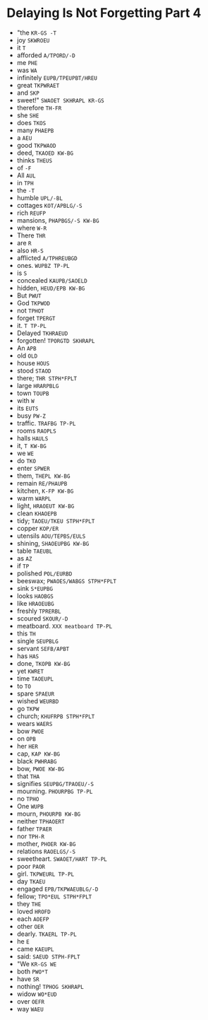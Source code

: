 # Delaying Is Not Forgetting Part 4

* "the `KR-GS -T`
* joy `SKWROEU`
* it `T`
* afforded `A/TPORD/-D`
* me `PHE`
* was `WA`
* infinitely `EUPB/TPEUPBT/HREU`
* great `TKPWRAET`
* and `SKP`
* sweet!" `SWAOET SKHRAPL KR-GS`
* therefore `TH-FR`
* she `SHE`
* does `TKOS`
* many `PHAEPB`
* a `AEU`
* good `TKPWAOD`
* deed, `TKAOED KW-BG`
* thinks `THEUS`
* of `-F`
* All `AUL`
* in `TPH`
* the `-T`
* humble `UPL/-BL`
* cottages `KOT/APBLG/-S`
* rich `REUFP`
* mansions, `PHAPBGS/-S KW-BG`
* where `W-R`
* There `THR`
* are `R`
* also `HR-S`
* afflicted `A/TPHREUBGD`
* ones. `WUPBZ TP-PL`
* is `S`
* concealed `KAUPB/SAOELD`
* hidden, `HEUD/EPB KW-BG`
* But `PWUT`
* God `TKPWOD`
* not `TPHOT`
* forget `TPERGT`
* it. `T TP-PL`
* Delayed `TKHRAEUD`
* forgotten! `TPORGTD SKHRAPL`
* An `APB`
* old `OLD`
* house `HOUS`
* stood `STAOD`
* there; `THR STPH*FPLT`
* large `HRARPBLG`
* town `TOUPB`
* with `W`
* its `EUTS`
* busy `PW-Z`
* traffic. `TRAFBG TP-PL`
* rooms `RAOPLS`
* halls `HAULS`
* it, `T KW-BG`
* we `WE`
* do `TKO`
* enter `SPWER`
* them, `THEPL KW-BG`
* remain `RE/PHAUPB`
* kitchen, `K-FP KW-BG`
* warm `WARPL`
* light, `HRAOEUT KW-BG`
* clean `KHAOEPB`
* tidy; `TAOEU/TKEU STPH*FPLT`
* copper `KOP/ER`
* utensils `AOU/TEPBS/EULS`
* shining, `SHAOEUPBG KW-BG`
* table `TAEUBL`
* as `AZ`
* if `TP`
* polished `POL/EURBD`
* beeswax; `PWAOES/WABGS STPH*FPLT`
* sink `S*EUPBG`
* looks `HAOBGS`
* like `HRAOEUBG`
* freshly `TPRERBL`
* scoured `SKOUR/-D`
* meatboard. `XXX meatboard TP-PL`
* this `TH`
* single `SEUPBLG`
* servant `SEFB/APBT`
* has `HAS`
* done, `TKOPB KW-BG`
* yet `KWRET`
* time `TAOEUPL`
* to `TO`
* spare `SPAEUR`
* wished `WEURBD`
* go `TKPW`
* church; `KHUFRPB STPH*FPLT`
* wears `WAERS`
* bow `PWOE`
* on `OPB`
* her `HER`
* cap, `KAP KW-BG`
* black `PWHRABG`
* bow, `PWOE KW-BG`
* that `THA`
* signifies `SEUPBG/TPAOEU/-S`
* mourning. `PHOURPBG TP-PL`
* no `TPHO`
* One `WUPB`
* mourn, `PHOURPB KW-BG`
* neither `TPHAOERT`
* father `TPAER`
* nor `TPH-R`
* mother, `PHOER KW-BG`
* relations `RAOELGS/-S`
* sweetheart. `SWAOET/HART TP-PL`
* poor `PAOR`
* girl. `TKPWEURL TP-PL`
* day `TKAEU`
* engaged `EPB/TKPWAEUBLG/-D`
* fellow; `TPO*EUL STPH*FPLT`
* they `THE`
* loved `HROFD`
* each `AOEFP`
* other `OER`
* dearly. `TKAERL TP-PL`
* he `E`
* came `KAEUPL`
* said: `SAEUD STPH-FPLT`
* "We `KR-GS WE`
* both `PWO*T`
* have `SR`
* nothing! `TPHOG SKHRAPL`
* widow `WO*EUD`
* over `OEFR`
* way `WAEU`
